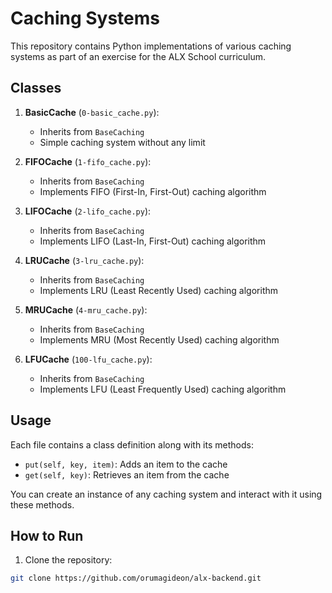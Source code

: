# Caching Systems

This repository contains Python implementations of various caching systems as part of an exercise for the ALX School curriculum.

## Classes

1. **BasicCache** (`0-basic_cache.py`):
   - Inherits from `BaseCaching`
   - Simple caching system without any limit
   
2. **FIFOCache** (`1-fifo_cache.py`):
   - Inherits from `BaseCaching`
   - Implements FIFO (First-In, First-Out) caching algorithm
   
3. **LIFOCache** (`2-lifo_cache.py`):
   - Inherits from `BaseCaching`
   - Implements LIFO (Last-In, First-Out) caching algorithm
   
4. **LRUCache** (`3-lru_cache.py`):
   - Inherits from `BaseCaching`
   - Implements LRU (Least Recently Used) caching algorithm
   
5. **MRUCache** (`4-mru_cache.py`):
   - Inherits from `BaseCaching`
   - Implements MRU (Most Recently Used) caching algorithm
   
6. **LFUCache** (`100-lfu_cache.py`):
   - Inherits from `BaseCaching`
   - Implements LFU (Least Frequently Used) caching algorithm
   
## Usage

Each file contains a class definition along with its methods:
- `put(self, key, item)`: Adds an item to the cache
- `get(self, key)`: Retrieves an item from the cache

You can create an instance of any caching system and interact with it using these methods.

## How to Run

1. Clone the repository:

```bash
git clone https://github.com/orumagideon/alx-backend.git
